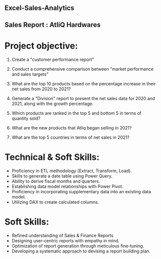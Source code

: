 ## Excel-Sales-Analytics


## Sales Report : AtliQ Hardwares

# Project objective:
1. Create a "customer performance report"

2. Conduct a comprehensive comparison between "market performance and sales targets"

3. What are the top 10 products based on the percentage increase in their net sales from 2020 to 2021?

4. Generate a "Division" report to present the net sales data for 2020 and 2021, along with the growth percentage.

5. Which products are ranked in the top 5 and bottom 5 in terms of quantity sold?

6. What are the new products that Atliq began selling in 2021?

7. What are the top 5 countries in terms of net sales in 2021?

# Technical & Soft Skills:
- Proficiency in ETL methodology (Extract, Transform, Load).
- Skills to generate a date table using Power Query.
- Ability to derive fiscal months and quarters.
- Establishing data model relationships with Power Pivot.
- Proficiency in incorporating supplementary data into an existing data model.
- Utilizing DAX to create calculated columns.
# Soft Skills:
 - Refined understanding of Sales & Finance Reports
 - Designing user-centric reports with empathy in mind.
 - Optimization of report generation through meticulous fine-tuning.
 - Developing a systematic approach to devising a report building plan.
